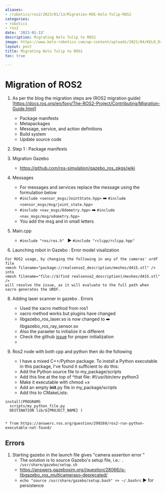 ```yaml
---
aliases:
- /robotics/ros2/2023/01/13/Migration-ROS-Kelo-Tulip-ROS2
categories:
- robotics
- ros2
date: '2023-01-13'
description: Migrating Kelo Tulip to ROS2
image: https://www.kelo-robotics.com/wp-content/uploads/2021/04/KELO_Drives_2_cropped.jpg
layout: post
title: Migrating Kelo Tulip to ROS2
toc: true

---
```


# Migration of ROS2

1. As per the blog the migration steps are (ROS2 migration guide)[https://docs.ros.org/en/foxy/The-ROS2-Project/Contributing/Migration-Guide.html]
    * Package manifests
    * Metapackages
    * Message, service, and action definitions
    * Build system
    * Update source code
3. Step 1 : Package manifests

4. Migration Gazebo
   * https://github.com/ros-simulation/gazebo_ros_pkgs/wiki

5. Messages 
   * For messages and services replace the message using the formulation below
   * ``` #include <sensor_msgs/JointState.hpp> ``` ➡️ ``` #include <sensor_msgs/msg/joint_state.hpp> ```
   * ``` #include <nav_msgs/Odometry.hpp> ``` ➡️ ``` #include <nav_msgs/msg/odometry.hpp> ```
   * You add the msg and in small letters

6. Main.cpp
   * ``` #include "ros/ros.h"  ``` ▶️ ``` #include "rclcpp/rclcpp.hpp" ```

7. Launching robot in Gazebo : Error model visalization 
```
For ROS2 usage, by changing the following in any of the cameras' urdf file
<mesh filename="package://realsense2_description/meshes/d415.stl" />
into
<mesh filename="file://$(find realsense2_description)/meshes/d415.stl" />
will resolve the issue, as it will evaluate to the full path when xacro generates the URDF.
```

8. Adding laser scanner in gazebo . Errors
    * Used the xacro method from ros1 
    * xacro method works but plugins have changed 
    * libgazebo_ros_laser.so is now changed to ➡️ libgazebo_ros_ray_sensor.so
    * Also the paraeter to initialize it is different 
    * Check the github [issue](https://github.com/ros-simulation/gazebo_ros_pkgs/issues/1266#issuecomment-826249858) for proper initialization
    * 
9. Ros2 node with both cpp and python then do the following 
 
    * I have a mixed C++/Python package. To install a Python executable in this package, I've found it sufficient to do this:
    * Add the Python source file to my_package/scripts
    * Add this line at the top of ^that file: #!/usr/bin/env python3
    * Make it executable with chmod +x
    * Add an empty __init__.py file in my_package/scripts
    * Add this to CMakeLists:
```
install(PROGRAMS  
  scripts/my_python_file.py  
  DESTINATION lib/${PROJECT_NAME} )
  
```
    * from https://answers.ros.org/question/299269/ros2-run-python-executable-not-found/

## Errors 
1. Starting gazebo in the launch file gives "camera assertion error "
    * The solution is to source Gazebo's setup file, i.e.: ```. /usr/share/gazebo/setup.sh```
    * https://answers.gazebosim.org//question/28066/is-libgazebo_ros_multicameraso-deprecated/
    * ``` echo "source /usr/share/gazebo/setup.bash" >> ~/.bashrc ``` ▶️ for persistence 
